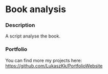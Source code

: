 # Book analysis

### Description
A script analyse the book.

### Portfolio
You can find more my projects here: https://github.com/LukaszKk/PortfolioWebsite
